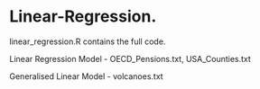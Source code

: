 # Linear-Regression.

linear_regression.R contains the full code. 

Linear Regression Model - OECD_Pensions.txt, USA_Counties.txt

Generalised Linear Model - volcanoes.txt
